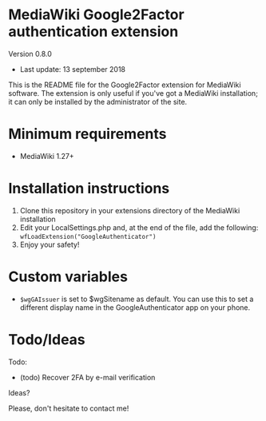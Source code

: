 MediaWiki Google2Factor authentication extension
===
Version 0.8.0
 - Last update: 13 september 2018

This is the README file for the Google2Factor extension for MediaWiki
software. The extension is only useful if you've got a MediaWiki
installation; it can only be installed by the administrator of the site.

Minimum requirements
===
* MediaWiki 1.27+

Installation instructions
===
1. Clone this repository in your extensions directory of the MediaWiki installation
2. Edit your LocalSettings.php and, at the end of the file, add the following: `wfLoadExtension("GoogleAuthenticator")`
3. Enjoy your safety!

Custom variables
===
* `$wgGAIssuer` is set to $wgSitename as default. You can use this to set a different display name in the GoogleAuthenticator app on your phone.

Todo/Ideas
===
Todo: 
* (todo) Recover 2FA by e-mail verification

Ideas?

Please, don't hesitate to contact me! 
  